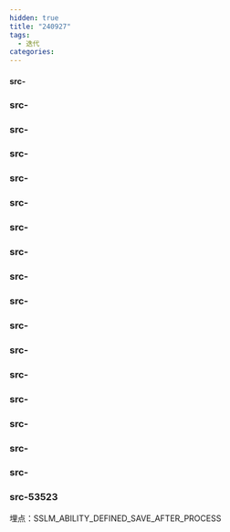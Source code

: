 ```yaml
---
hidden: true
title: "240927"
tags:
  - 迭代
categories:
---
```


####  src-


### src-

### src-

### src-

### src-

### src-

### src-

### src-

### src-

### src-

### src-

### src-

### src-

### src-

### src-

### src-

### src-

### src-53523

埋点：SSLM_ABILITY_DEFINED_SAVE_AFTER_PROCESS
